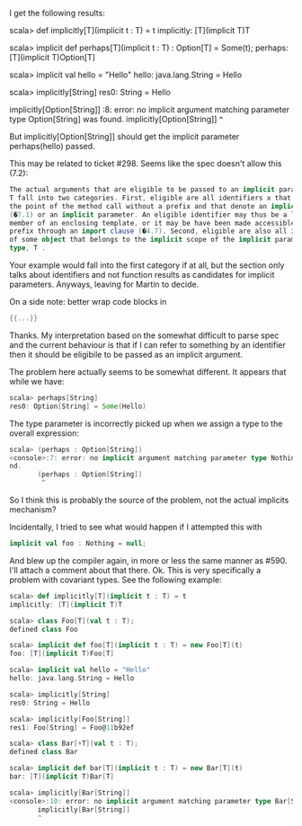 I get the following results:

scala> def implicitly[T](implicit t : T) = t
implicitly: [T](implicit T)T

scala> implicit def perhaps[T](implicit t : T) : Option[T] = Some(t);
perhaps: [T](implicit T)Option[T]

scala> implicit val hello = "Hello"
hello: java.lang.String = Hello

scala> implicitly[String]
res0: String = Hello

implicitly[Option[String]]
<console>:8: error: no implicit argument matching parameter type Option[String]
was found.
       implicitly[Option[String]]
       ^

But implicitly[Option[String]] should get the implicit parameter perhaps(hello) passed.

This may be related to ticket #298. 
Seems like the spec doesn't allow this (7.2):

```scala
The actual arguments that are eligible to be passed to an implicit parameter of type
T fall into two categories. First, eligible are all identifiers x that can be accessed at
the point of the method call without a prefix and that denote an implicit definition
(�7.1) or an implicit parameter. An eligible identifier may thus be a local name, or a
member of an enclosing template, or it may be have been made accessiblewithout a
prefix through an import clause (�4.7). Second, eligible are also all implicit members
of some object that belongs to the implicit scope of the implicit parameter’s
type, T .
```
Your example would fall into the first category if at all, but the section only talks about identifiers and not function results as candidates for implicit parameters. Anyways, leaving for Martin to decide.

On a side note: better wrap code blocks in 
```scala
{{...}}
```

Thanks.
My interpretation based on the somewhat difficult to parse spec and the current behaviour is that if I can refer to something by an identifier then it should be eligibile to be passed as an implicit argument.

The problem here actually seems to be somewhat different. It appears that while we have:

```scala
scala> perhaps[String]
res0: Option[String] = Some(Hello)
```

The type parameter is incorrectly picked up when we assign a type to the overall expression:

```scala
scala> (perhaps : Option[String])
<console>:7: error: no implicit argument matching parameter type Nothing was fou
nd.
       (perhaps : Option[String])
        ^
```

So I think this is probably the source of the problem, not the actual implicits mechanism?

Incidentally, I tried to see what would happen if I attempted this with 

```scala
implicit val foo : Nothing = null;
```

And blew up the compiler again, in more or less the same manner as #590. I'll attach a comment about that there.
Ok. This is very specifically a problem with covariant types. See the following example:

```scala
scala> def implicitly[T](implicit t : T) = t 
implicitly: [T](implicit T)T

scala> class Foo[T](val t : T);
defined class Foo

scala> implicit def foo[T](implicit t : T) = new Foo[T](t)
foo: [T](implicit T)Foo[T]

scala> implicit val hello = "Hello"
hello: java.lang.String = Hello

scala> implicitly[String]
res0: String = Hello

scala> implicitly[Foo[String]] 
res1: Foo[String] = Foo@11b92ef

scala> class Bar[+T](val t : T);                          
defined class Bar

scala> implicit def bar[T](implicit t : T) = new Bar[T](t)    
bar: [T](implicit T)Bar[T]

scala> implicitly[Bar[String]]
<console>:10: error: no implicit argument matching parameter type Bar[String] was found.
       implicitly[Bar[String]]
       ^

```
